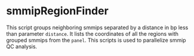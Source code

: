 # smmipRegionFinder

This script groups neighboring smmips separated by a distance in bp less than parameter ```distance```.
It lists the coordinates of all the regions with grouped smmips from the ```panel```.
This scripts is used to parallelize smmip QC analysis.


